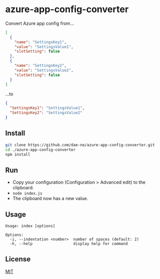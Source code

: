 # azure-app-config-converter

Convert Azure app config from...

```json
[
  {
    "name": "SettingsKey1",
    "value": "SettingsValue1",
    "slotSetting": false
  },
  {
    "name": "SettingsKey2",
    "value": "SettingsValue2",
    "slotSetting": false
  }
]
```

...to

```json
{
  "SettingsKey1": "SettingsValue1",
  "SettingsKey2": "SettingsValue2"
}
```

## Install

```bash
git clone https://github.com/dae-ne/azure-app-config-converter.git
cd ./azure-app-config-converter
npm install
```

## Run

* Copy your configuration (Configuration > Advanced edit) to the clipboard.
* `node index.js`
* The clipboard now has a new value.

## Usage

```
Usage: index [options]

Options:
  -i, --indentation <number>  number of spaces (default: 2)
  -h, --help                  display help for command
```

## License

[MIT](https://choosealicense.com/licenses/mit/)
